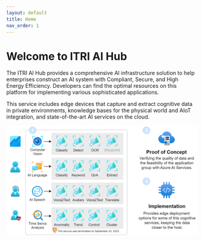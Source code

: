 ```yaml
---
layout: default
title: Home
nav_order: 1
---
```


# Welcome to ITRI AI Hub

The ITRI AI Hub provides a comprehensive AI infrastructure solution to help enterprises construct an AI system with Compliant, Secure, and High Energy Efficiency. Developers can find the optimal resources on this platform for implementing various sophisticated applications. 

This service includes edge devices that capture and extract cognitive data in private environments, knowledge bases for the physical world and AIoT integration, and state-of-the-art AI services on the cloud.

<img src="./assets/images/framework.png" width="640"/>